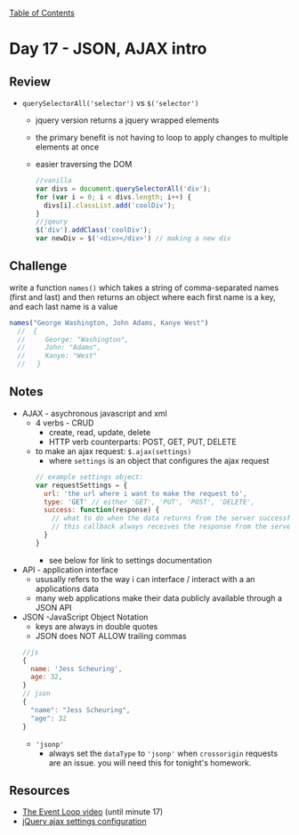 [Table of Contents](/README.md)

# Day 17 - JSON, AJAX intro

## Review
- `querySelectorAll('selector')` vs `$('selector')`
  - jquery version returns a jquery wrapped elements
  - the primary benefit is not having to loop to apply changes to multiple elements at once
  - easier traversing the DOM

    ```js
    //vanilla
    var divs = document.querySelectorAll('div');
    for (var i = 0; i < divs.length; i++) {
      divs[i].classList.add('coolDiv');
    }
    //jqeury
    $('div').addClass('coolDiv');
    var newDiv = $('<div></div>') // making a new div
    ```



## Challenge
write a function `names()` which takes a string of comma-separated names (first and last) and then returns an object where each first name is a key, and each last name is a value

```js
names("George Washington, John Adams, Kanye West")
  //  {
  //     George: "Washington",
  //     John: "Adams",
  //     Kanye: "West"
  //   }
```

## Notes
- AJAX - asychronous javascript and xml
  - 4 verbs - CRUD
    - create, read, update, delete
    - HTTP verb counterparts: POST, GET, PUT, DELETE
  - to make an ajax request: `$.ajax(settings)`
    - where `settings` is an object that configures the ajax request
    ```js
    // example settings object:
    var requestSettings = {
      url: 'the url where i want to make the request to',
      type: 'GET' // either 'GET', 'PUT', 'POST', 'DELETE',
      success: function(response) {
        // what to do when the data returns from the server successfully
        // this callback always receives the response from the server as its first argument
      }
    }
    ```
    - see below for link to settings documentation
- API - application interface
  - ususally refers to the way i can interface / interact with a an applications data
  - many web applications make their data publicly available through a JSON API
- JSON -JavaScript Object Notation
  - keys are always in double quotes
  - JSON does NOT ALLOW trailing commas
  ```js
  //js
  {
    name: 'Jess Scheuring',
    age: 32,
  }
  // json
  {
    "name": "Jess Scheuring",
    "age": 32
  }
  ```
  - `'jsonp'`
    - always set the `dataType` to `'jsonp'` when `crossorigin` requests are an issue. you will need this for tonight's homework.

## Resources
- [The Event Loop video](https://www.youtube.com/watch?v=8aGhZQkoFbQ) (until minute 17)
- [jQuery ajax settings configuration](http://api.jquery.com/jquery.ajax/#jQuery-ajax-settings)
